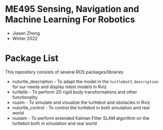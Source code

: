 # ME495 Sensing, Navigation and Machine Learning For Robotics
* Jiasen Zheng
* Winter 2022
# Package List
This repository consists of several ROS packages/libraries
- nuturtle_description - To adapt the model in the `turtlebot3_description` for our needs and display robot models in Rviz
- turtlelib - To perform 2D rigid body transformations and other functionality
- nusim - To simulate and visualize the turtlebot and obstacles in Rviz
- nuturtle_control - To control the turtlebot in both simulation and real world
- nuslam - To perform extended Kalman Filter SLAM algorithm on the turtlebot both in simulation and real world 
